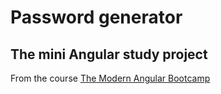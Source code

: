 # Password generator

## The mini Angular study project

From the course [The Modern Angular Bootcamp](https://www.udemy.com/course/the-modern-angular-bootcamp/)
